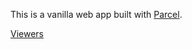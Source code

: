 This is a vanilla web app built with [Parcel](https://parceljs.org).

[Viewers](https://firebase-crud-seven.vercel.app/)